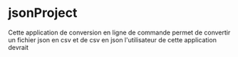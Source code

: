 # jsonProject
Cette application de conversion en ligne de commande permet de convertir un fichier json en csv et de csv en json
l'utilisateur de cette application devrait 
